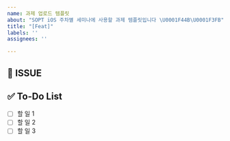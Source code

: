 ```yaml
---
name: 과제 업로드 템플릿
about: "SOPT iOS 주차별 세미나에 사용할 과제 템플릿입니다 \U0001F44B\U0001F3FB"
title: "[Feat]"
labels: ''
assignees: ''

---
```


## 🚀 ISSUE
<!-- issue를 작성해주세요 -->

##  ✅ To-Do List
<!-- 과제 to do를 작성해주세요 -->
- [ ] 할 일 1
- [ ] 할 일 2
- [ ] 할 일 3
